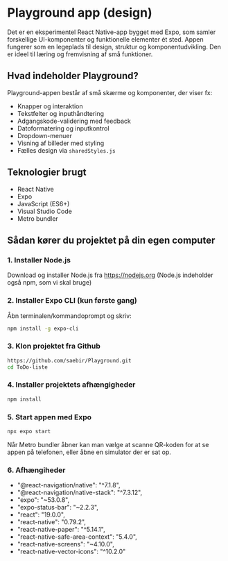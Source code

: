 # Playground app (design)
 Det er en eksperimentel React Native-app bygget med Expo, som samler forskellige UI-komponenter og funktionelle elementer ét sted. Appen fungerer som en legeplads til design, struktur og komponentudvikling. Den er ideel til læring og fremvisning af små funktioner.

## Hvad indeholder Playground?

Playground-appen består af små skærme og komponenter, der viser fx:

-  Knapper og interaktion
-  Tekstfelter og inputhåndtering
-  Adgangskode-validering med feedback
-  Datoformatering og inputkontrol
-  Dropdown-menuer
-  Visning af billeder med styling
-  Fælles design via `sharedStyles.js`

  
## Teknologier brugt
- React Native  
- Expo  
- JavaScript (ES6+)  
- Visual Studio Code  
- Metro bundler 

## Sådan kører du projektet på din egen computer
### 1. Installer Node.js
   
Download og installer Node.js fra https://nodejs.org
(Node.js indeholder også npm, som vi skal bruge)

### 2. Installer Expo CLI (kun første gang)
   
Åbn terminalen/kommandoprompt og skriv:

```bash
npm install -g expo-cli
```

### 3. Klon projektet fra Github

```bash
https://github.com/saebir/Playground.git
cd ToDo-liste
```

### 4. Installer projektets afhængigheder

```bash
npm install
```

### 5. Start appen med Expo

```bash
npx expo start
```

Når Metro bundler åbner kan man vælge at scanne QR-koden for at se appen på telefonen, eller åbne en simulator der er sat op.

### 6. Afhængiheder
- "@react-navigation/native": "^7.1.8",
- "@react-navigation/native-stack": "^7.3.12",
- "expo": "~53.0.8",
- "expo-status-bar": "~2.2.3",
- "react": "19.0.0",
- "react-native": "0.79.2",
- "react-native-paper": "^5.14.1",
- "react-native-safe-area-context": "5.4.0",
- "react-native-screens": "~4.10.0",
- "react-native-vector-icons": "^10.2.0"

